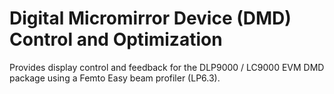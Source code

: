 # Digital Micromirror Device (DMD) Control and Optimization

Provides display control and feedback for the DLP9000 / LC9000 EVM DMD package using a Femto Easy beam profiler (LP6.3).